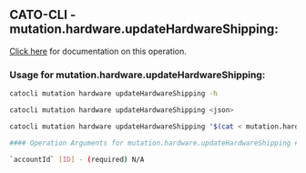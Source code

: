 
## CATO-CLI - mutation.hardware.updateHardwareShipping:
[Click here](https://api.catonetworks.com/documentation/#mutation-mutation.hardware.updateHardwareShipping) for documentation on this operation.

### Usage for mutation.hardware.updateHardwareShipping:

```bash
catocli mutation hardware updateHardwareShipping -h

catocli mutation hardware updateHardwareShipping <json>

catocli mutation hardware updateHardwareShipping "$(cat < mutation.hardware.updateHardwareShipping.json)"

#### Operation Arguments for mutation.hardware.updateHardwareShipping ####

`accountId` [ID] - (required) N/A    

